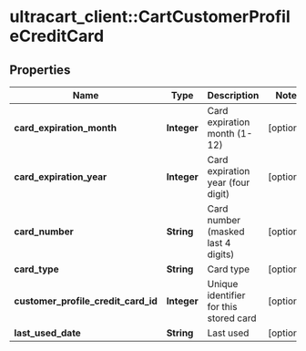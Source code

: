 # ultracart_client::CartCustomerProfileCreditCard

## Properties
Name | Type | Description | Notes
------------ | ------------- | ------------- | -------------
**card_expiration_month** | **Integer** | Card expiration month (1-12) | [optional] 
**card_expiration_year** | **Integer** | Card expiration year (four digit) | [optional] 
**card_number** | **String** | Card number (masked last 4 digits) | [optional] 
**card_type** | **String** | Card type | [optional] 
**customer_profile_credit_card_id** | **Integer** | Unique identifier for this stored card | [optional] 
**last_used_date** | **String** | Last used | [optional] 


